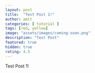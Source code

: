 ```yaml
---
layout: post
title:  "Test Post 1!"
author: amit
categories: [ tutorial ]
tags: [red, yellow]
image: "assets/images/coming-soon.png"
description: "Test Post"
featured: true
hidden: true
rating: 4.5
---
```


Test Post 1!
